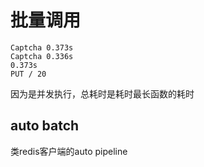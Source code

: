 # 批量调用

```
Captcha 0.373s
Captcha 0.336s
0.373s
PUT / 20
```

因为是并发执行，总耗时是耗时最长函数的耗时

## auto batch

类redis客户端的auto pipeline
